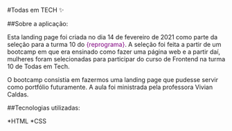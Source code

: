 #Todas em TECH :sparkles:

##Sobre a aplicação:

Esta landing page foi criada no dia 14 de fevereiro de 2021 como parte da seleção para a turma 10 do <span style="color:purple">\{reprograma\}</span>. A seleção foi feita a partir de um bootcamp em que era ensinado como fazer uma página web e a partir daí, mulheres foram selecionadas para participar do curso de Frontend na turma 10 de Todas em Tech.

O bootcamp consistia em fazermos uma landing page que pudesse servir como portfólio futuramente. A aula foi ministrada pela professora Vivian Caldas.

##Tecnologias utilizadas:

*HTML
*CSS

